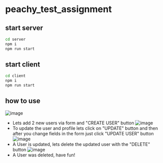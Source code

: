 # peachy_test_assignment

## start server
```bash
cd server
npm i
npm run start
```

## start client
```bash
cd client
npm i
npm run start
```
## how to use
![image](https://github.com/user-attachments/assets/98ef85f8-5936-4a7c-9a5b-afcc3cfba7c9)
- Lets add 2 new users via form and "CREATE USER" button
![image](https://github.com/user-attachments/assets/d7850e1b-ed44-4412-a028-19c24cb2a24c)
- To update the user and profile lets click on "UPDATE" button and then after you change fields in the form just click "UPDATE USER" button
![image](https://github.com/user-attachments/assets/4b24ec11-a5d2-4682-8e0f-7772a0d81145)
- A User is updated, lets delete the updated user with the "DELETE" button
![image](https://github.com/user-attachments/assets/4849333e-aa86-458b-8c7c-7e6f5897862d)
- A User was deleted, have fun!

